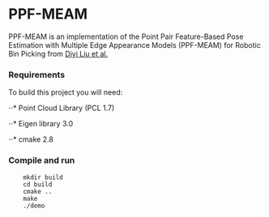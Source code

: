 # PPF-MEAM
PPF-MEAM is an implementation of the Point Pair Feature-Based Pose Estimation with Multiple Edge Appearance Models (PPF-MEAM) for Robotic Bin Picking from [Diyi Liu et al.](https://www.mdpi.com/1424-8220/18/8/2719/htm)

### Requirements
To build this project you will need:

⋅⋅* Point Cloud Library (PCL 1.7)

⋅⋅* Eigen library 3.0

⋅⋅* cmake 2.8

### Compile and run
```
    mkdir build
    cd build
    cmake ..
    make
    ./demo
```
